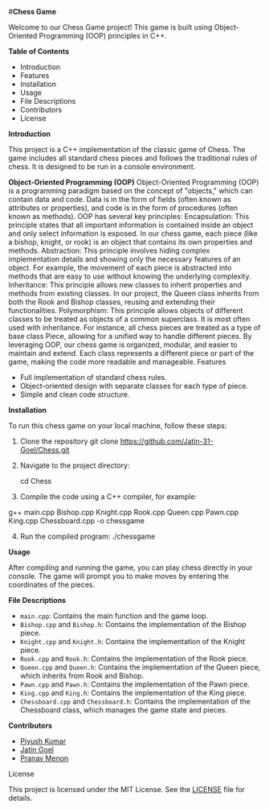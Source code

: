 #**Chess Game**

Welcome to our Chess Game project! This game is built using Object-Oriented Programming (OOP) principles in C++.

**Table of Contents**

- Introduction
- Features
- Installation
- Usage
- File Descriptions
- Contributors
- License

**Introduction**

This project is a C++ implementation of the classic game of Chess. The game includes all standard chess pieces and follows the traditional rules of chess. It is designed to be run in a console environment.

**Object-Oriented Programming (OOP)**
Object-Oriented Programming (OOP) is a programming paradigm based on the concept of "objects," which can contain data and code. Data is in the form of fields (often known as attributes or properties), and code is in the form of procedures (often known as methods).
OOP has several key principles:
Encapsulation: This principle states that all important information is contained inside an object and only select information is exposed. In our chess game, each piece (like a bishop, knight, or rook) is an object that contains its own properties and methods.
Abstraction: This principle involves hiding complex implementation details and showing only the necessary features of an object. For example, the movement of each piece is abstracted into methods that are easy to use without knowing the underlying complexity.
Inheritance: This principle allows new classes to inherit properties and methods from existing classes. In our project, the Queen class inherits from both the Rook and Bishop classes, reusing and extending their functionalities.
Polymorphism: This principle allows objects of different classes to be treated as objects of a common superclass. It is most often used with inheritance. For instance, all chess pieces are treated as a type of base class Piece, allowing for a unified way to handle different pieces.
By leveraging OOP, our chess game is organized, modular, and easier to maintain and extend. Each class represents a different piece or part of the game, making the code more readable and manageable.
Features

- Full implementation of standard chess rules.
- Object-oriented design with separate classes for each type of piece.
- Simple and clean code structure.

**Installation**

To run this chess game on your local machine, follow these steps:

1. Clone the repository
    git clone https://github.com/Jatin-31-Goel/Chess.git

2. Navigate to the project directory:
    
    cd Chess
3. Compile the code using a C++ compiler, for example:
    
g++ main.cpp Bishop.cpp Knight.cpp Rook.cpp Queen.cpp Pawn.cpp King.cpp Chessboard.cpp -o chessgame

4. Run the compiled program:
   ./chessgame

**Usage**

After compiling and running the game, you can play chess directly in your console. The game will prompt you to make moves by entering the coordinates of the pieces.

**File Descriptions**

- `main.cpp`: Contains the main function and the game loop.
- `Bishop.cpp` and `Bishop.h`: Contains the implementation of the Bishop piece.
- `Knight.cpp` and `Knight.h`: Contains the implementation of the Knight piece.
- `Rook.cpp` and `Rook.h`: Contains the implementation of the Rook piece.
- `Queen.cpp` and `Queen.h`: Contains the implementation of the Queen piece, which inherits from Rook and Bishop.
- `Pawn.cpp` and `Pawn.h`: Contains the implementation of the Pawn piece.
- `King.cpp` and `King.h`: Contains the implementation of the King piece.
- `Chessboard.cpp` and `Chessboard.h`: Contains the implementation of the Chessboard class, which manages the game state and pieces.

**Contributors**

- [Piyush Kumar](https://github.com/Piyushkumar2004)
- [Jatin Goel](https://github.com/member1)
- [Pranav Menon](https://github.com/member2)

License

This project is licensed under the MIT License. See the [LICENSE](LICENSE) file for details.


